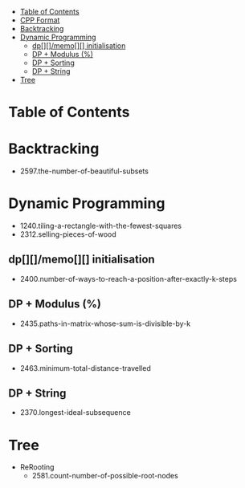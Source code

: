 - [Table of Contents](#table-of-contents)
- [CPP Format](#cpp-format)
- [Backtracking](#backtracking)
- [Dynamic Programming](#dynamic-programming)
  - [dp\[\]\[\]/memo\[\]\[\] initialisation](#dpmemo-initialisation)
  - [DP + Modulus (%)](#dp--modulus-)
  - [DP + Sorting](#dp--sorting)
  - [DP + String](#dp--string)
- [Tree](#tree)

# Table of Contents

# Backtracking

- 2597.the-number-of-beautiful-subsets

# Dynamic Programming

- 1240.tiling-a-rectangle-with-the-fewest-squares
- 2312.selling-pieces-of-wood

## dp[][]/memo[][] initialisation

- 2400.number-of-ways-to-reach-a-position-after-exactly-k-steps

## DP + Modulus (%)

- 2435.paths-in-matrix-whose-sum-is-divisible-by-k

## DP + Sorting

- 2463.minimum-total-distance-travelled

## DP + String

- 2370.longest-ideal-subsequence

# Tree

- ReRooting
  - 2581.count-number-of-possible-root-nodes

